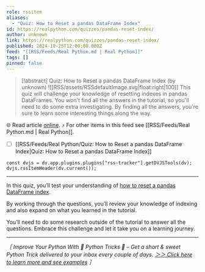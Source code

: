 ```yaml
---
role: rssitem
aliases:
  - "Quiz: How to Reset a pandas DataFrame Index"
id: https://realpython.com/quizzes/pandas-reset-index/
author: unknown
link: https://realpython.com/quizzes/pandas-reset-index/
published: 2024-10-25T12:00:00.000Z
feed: "[[RSS/Feeds/Real Python.md | Real Python]]"
tags: []
pinned: false
---
```


> [!abstract] Quiz: How to Reset a pandas DataFrame Index (by unknown)
> ![[RSS/assets/RSSdefaultImage.svg|float:right|100]] This quiz will challenge your knowledge of resetting indexes in pandas DataFrames. You won't find all the answers in the tutorial, so you'll need to do some extra investigating. By finding all the answers, you're sure to learn some interesting things along the way.

🌐 Read article [online](https://realpython.com/quizzes/pandas-reset-index/). ⤴ For other items in this feed see [[RSS/Feeds/Real Python.md | Real Python]].

- [ ] [[RSS/Feeds/Real Python/Quiz꞉ How to Reset a pandas DataFrame Index|Quiz꞉ How to Reset a pandas DataFrame Index]]

~~~dataviewjs
const dvjs = dv.app.plugins.plugins["rss-tracker"].getDVJSTools(dv);
dvjs.rssItemHeader(dv.current());
~~~

- - -

In this quiz, you’ll test your understanding of [how to reset a pandas DataFrame index](https://realpython.com/pandas-reset-index/).

By working through the questions, you’ll review your knowledge of indexing and also expand on what you learned in the tutorial.

You’ll need to do some research outside of the tutorial to answer all the questions. Embrace this challenge and let it take you on a learning journey.

---

_［ Improve Your Python With 🐍 Python Tricks 💌 – Get a short & sweet Python Trick delivered to your inbox every couple of days. [＞＞ Click here to learn more and see examples](https://realpython.com/python-tricks/?utm_source=realpython&utm_medium=rss&utm_campaign=footer) ］_
